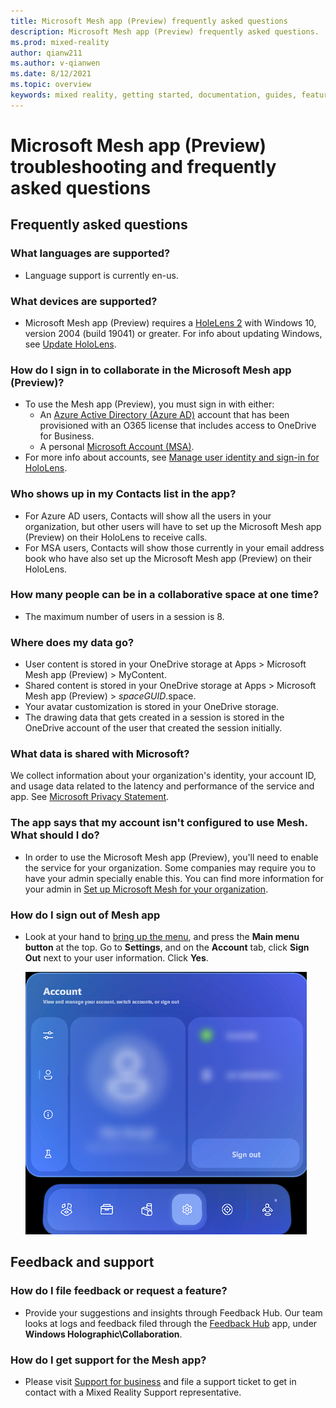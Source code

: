 ```yaml
---
title: Microsoft Mesh app (Preview) frequently asked questions
description: Microsoft Mesh app (Preview) frequently asked questions.
ms.prod: mixed-reality
author: qianw211    
ms.author: v-qianwen
ms.date: 8/12/2021
ms.topic: overview
keywords: mixed reality, getting started, documentation, guides, features, holograms
---
```

# Microsoft Mesh app (Preview) troubleshooting and frequently asked questions

## Frequently asked questions

### What languages are supported?

- Language support is currently en-us.

### What devices are supported?

- Microsoft Mesh app (Preview) requires a [HoleLens 2](/hololens/hololens2-options) with Windows 10, version 2004 (build 19041) or greater. For info about updating Windows, see [Update HoloLens](/hololens/hololens-update-hololens).

### How do I sign in to collaborate in the Microsoft Mesh app (Preview)?

- To use the Mesh app (Preview), you must sign in with either:
  - An [Azure Active Directory (Azure AD)](/azure/active-directory/) account that has been provisioned with an O365 license that includes access to OneDrive for Business.
  - A personal [Microsoft Account (MSA)](/windows/security/identity-protection/access-control/microsoft-accounts).
- For more info about accounts, see [Manage user identity and sign-in for HoloLens](/hololens/hololens-identity).

### Who shows up in my Contacts list in the app?

- For Azure AD users, Contacts will show all the users in your organization, but other users will have to set up the Microsoft Mesh app (Preview) on their HoloLens to receive calls.
- For MSA users, Contacts will show those currently in your email address book who have also set up the Microsoft Mesh app (Preview) on their HoloLens.

### How many people can be in a collaborative space at one time?

- The maximum number of users in a session is 8.

### Where does my data go?

- User content is stored in your OneDrive storage at Apps > Microsoft Mesh app (Preview) > MyContent.
- Shared content is stored in your OneDrive storage at Apps > Microsoft Mesh app (Preview) > _spaceGUID_.space.
- Your avatar customization is stored in your OneDrive storage.
- The drawing data that gets created in a session is stored in the OneDrive account of the user that created the session initially.

### What data is shared with Microsoft?

We collect information about your organization's identity, your account ID, and usage data related to the latency and performance of the service and app. See [Microsoft Privacy Statement](https://privacy.microsoft.com/privacystatement).

### The app says that my account isn't configured to use Mesh. What should I do?

- In order to use the Microsoft Mesh app (Preview), you'll need to enable the service for your organization. Some companies may require you to have your admin specially enable this. You can find more information for your admin in [Set up Microsoft Mesh for your organization](../provisioning.md).

### How do I sign out of Mesh app

- Look at your hand to [bring up the menu](use-mesh/use-mesh.md#the-hand-menu), and press the **Main menu button** at the top.  Go to **Settings**, and on the **Account** tab, click **Sign Out** next to your user information.  Click **Yes**.

    ![Screenshot of the **settings** tab.](media\mesh-app-sign-out.png)

## Feedback and support

### How do I file feedback or request a feature?

- Provide your suggestions and insights through Feedback Hub. Our team looks at logs and feedback filed through the [Feedback Hub](/hololens/hololens-feedback) app, under **Windows Holographic\Collaboration**.

### How do I get support for the Mesh app?

- Please visit [Support for business](https://support.serviceshub.microsoft.com/supportforbusiness/) and file a support ticket to get in contact with a Mixed Reality Support representative.

